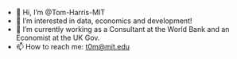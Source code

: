 - 👋 Hi, I’m @Tom-Harris-MIT
- 👀 I’m interested in data, economics and development!
- 🌱 I’m currently working as a Consultant at the World Bank and an Economist at the UK Gov.
- 📫 How to reach me: t0m@mit.edu

<!---
Tom-Harris-MIT/Tom-Harris-MIT is a ✨ special ✨ repository because its `README.md` (this file) appears on your GitHub profile.
You can click the Preview link to take a look at your changes.
--->
